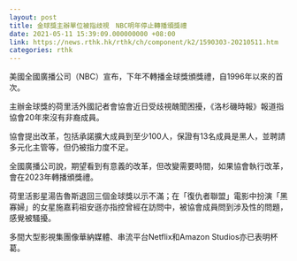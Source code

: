 ```yaml
---
layout: post
title: 金球獎主辦單位被指歧視　NBC明年停止轉播頒獎禮
date: 2021-05-11 15:39:09.000000000 +08:00
link: https://news.rthk.hk/rthk/ch/component/k2/1590303-20210511.htm
categories: rthk
---
```


美國全國廣播公司（NBC）宣布，下年不轉播金球獎頒獎禮，自1996年以來的首次。

主辦金球獎的荷里活外國記者會協會近日受歧視醜聞困擾，《洛杉磯時報》報道指協會20年來沒有非裔成員。

協會提出改革，包括承諾擴大成員到至少100人，保證有13名成員是黑人，並聘請多元化主管等，但仍被指力度不足。

全國廣播公司說，期望看到有意義的改革，但改變需要時間，如果協會執行改革，會在2023年轉播頒獎禮。

荷里活影星湯告魯斯退回三個金球獎以示不滿；在「復仇者聯盟」電影中扮演「黑寡婦」的女星施嘉莉祖安遜亦指控曾經在訪問中，被協會成員問到涉及性的問題，感覺被騷擾。

多間大型影視集團像華納媒體、串流平台Netflix和Amazon Studios亦已表明杯葛。
